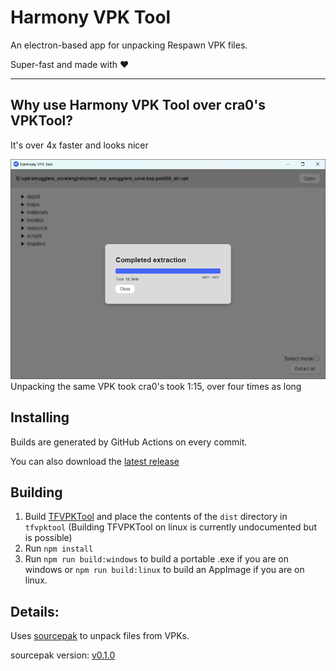 # Harmony VPK Tool
An electron-based app for unpacking Respawn VPK files.

Super-fast and made with ♥

----

## Why use Harmony VPK Tool over cra0's VPKTool?
It's over 4x faster and looks nicer

![Unpacking englishclient_mp_smugglers_cove.bsp.pak000_dir.vpk took 34.73s](/screenshots/smugglers_cove_done.png?raw=true)
Unpacking the same VPK took cra0's took 1:15, over four times as long

## Installing
Builds are generated by GitHub Actions on every commit.

You can also download the [latest release](https://github.com/harmonytf/HarmonyVPKTool/releases/latest)

## Building
1. Build [TFVPKTool](https://github.com/barnabwhy/TFVPKTool) and place the contents of the `dist` directory in `tfvpktool` (Building TFVPKTool on linux is currently undocumented but is possible)
2. Run `npm install`
3. Run `npm run build:windows` to build a portable .exe if you are on windows or `npm run build:linux` to build an AppImage if you are on linux.

## Details:
Uses [sourcepak](https://github.com/barnabwhy/sourcepak-rs) to unpack files from VPKs.

sourcepak version: [v0.1.0](https://crates.io/crates/sourcepak/0.1.0)
